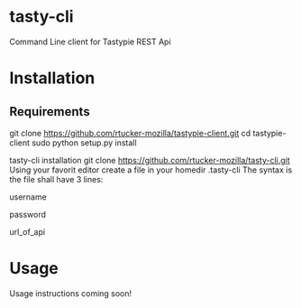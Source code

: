 tasty-cli
=========

Command Line client for Tastypie REST Api

Installation
=

Requirements
-

git clone https://github.com/rtucker-mozilla/tastypie-client.git
cd tastypie-client
sudo python setup.py install

tasty-cli installation
git clone https://github.com/rtucker-mozilla/tasty-cli.git
Using your favorit editor create a file in your homedir .tasty-cli
The syntax is the file shall have 3 lines:

username

password

url_of_api

Usage
=

Usage instructions coming soon!

